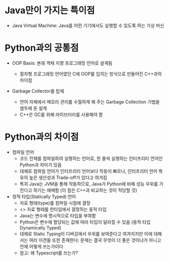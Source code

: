 # Java만이 가지는 특이점

* Java Virtual Machine: Java를 어떤 기기에서도 실행할 수 있도록 하는 가상 머신

# Python과의 공통점

* OOP Basis: 본래 객체 지향 프로그래밍 언어로 설계됨
  * 절차형 프로그래밍 언어였던 C에 OOP를 입히는 방식으로 만들어진 C++과의 차이점

* Garbage Collector를 탑재
  * 언어 자체에서 메모리 관리를 수월하게 해 주는 Garbage Collection 기법을 염두에 둔 설계
  * C++은 GC를 위해 라이브러리를 사용해야 함

# Python과의 차이점

* 컴파일 언어
  * 코드 전체를 컴파일하여 실행하는 언어로, 한 줄씩 실행하는 인터프리터 언어인 Python과 차이가 있음
  * 대체로 컴파일 언어가 인터프리터 언어보다 작동이 빠르나, 인터프리터 언어 특유의 높은 생산성과 Trade-off가 있다고 여겨짐
  * 특히 Java는 JVM을 통해 작동하므로, Java가 Python에 비해 성능 우위를 가진다고 하기는 애매함 (이 점은 C++과 비교하는 것이 적당할 것)
* 정적 타입(Statically Typed) 언어
  * 자료 형태(type)를 컴파일 시점에 결정
  * <> 자료 형태를 런타임에서 결정하는 동적 타입
  * Java는 변수에 명시적으로 타입을 부여함
  * Python은 변수에 할당되는 값에 따라 타입이 달라질 수 있음 (동적 타입 Dynamically Typed) 
  * 대체로 Static Typing이 디버깅에서 우위를 보여준다고 여겨지지만 이에 대해서는 여러 이견들 또한 존재한다: 문제는 결국 무엇이 더 좋은 것이냐가 아니고 언제 어떻게 쓰는가이다
  * 참고: 왜 Typescript를 쓰는가?



